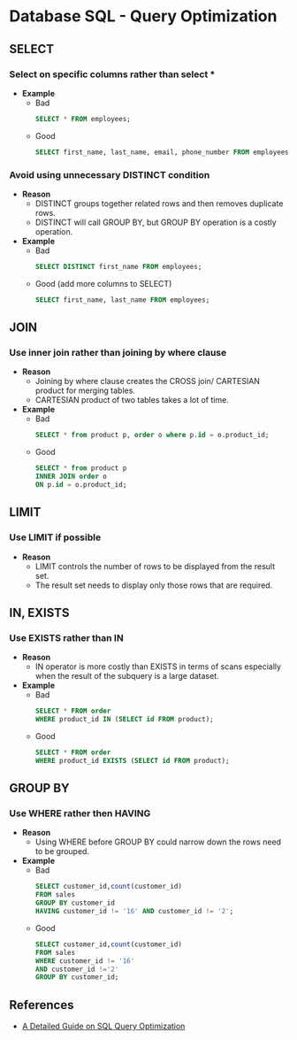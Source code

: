 # Database SQL - Query Optimization

## SELECT
### Select on specific columns rather than select *
- **Example**
   - Bad
     ```sql
     SELECT * FROM employees;
     ```
   - Good
     ```sql
     SELECT first_name, last_name, email, phone_number FROM employees;
     ```
   
### Avoid using unnecessary DISTINCT condition
- **Reason**
   - DISTINCT groups together related rows and then removes duplicate rows.
   - DISTINCT will call GROUP BY, but GROUP BY operation is a costly operation.
- **Example**
   - Bad
     ```sql
     SELECT DISTINCT first_name FROM employees;
     ```
   - Good (add more columns to SELECT)
     ```sql
     SELECT first_name, last_name FROM employees;     
     ```

## JOIN
### Use inner join rather than joining by where clause
- **Reason**
   - Joining by where clause creates the CROSS join/ CARTESIAN product for merging tables.
   - CARTESIAN product of two tables takes a lot of time.
- **Example**
   - Bad
     ```sql
     SELECT * from product p, order o where p.id = o.product_id;
     ```
   - Good
     ```sql
     SELECT * from product p
     INNER JOIN order o
     ON p.id = o.product_id;
     ```

### 

## LIMIT
### Use LIMIT if possible
- **Reason**
   - LIMIT controls the number of rows to be displayed from the result set.
   - The result set needs to display only those rows that are required.
 
## IN, EXISTS
### Use EXISTS rather than IN
- **Reason**
   - IN operator is more costly than EXISTS in terms of scans especially when the result of the subquery is a large dataset.
- **Example**
   - Bad
     ```sql
     SELECT * FROM order
     WHERE product_id IN (SELECT id FROM product);
     ```
   - Good
     ```sql
     SELECT * FROM order
     WHERE product_id EXISTS (SELECT id FROM product);
     ```

## GROUP BY
### Use WHERE rather then HAVING
- **Reason**
   - Using WHERE before GROUP BY could narrow down the rows need to be grouped.
- **Example**
   - Bad
     ```sql
     SELECT customer_id,count(customer_id)
     FROM sales
     GROUP BY customer_id
     HAVING customer_id != '16' AND customer_id != '2';
     ```
   - Good
     ```sql
     SELECT customer_id,count(customer_id)
     FROM sales
     WHERE customer_id != '16'
     AND customer_id !='2'
     GROUP BY customer_id;
     ```
     
## References
- [A Detailed Guide on SQL Query Optimization](https://www.analyticsvidhya.com/blog/2021/10/a-detailed-guide-on-sql-query-optimization/)
